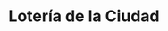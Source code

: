---
title: "Lotería de la Ciudad"
url: /ciudad-autonoma-de-buenos-aires/loteria-de-la-ciudad-avenida-avellaneda-2/
shop: Lotterie
---